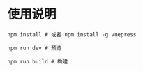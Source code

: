 # 使用说明
```
npm install # 或者 npm install -g vuepress
```

```
npm run dev # 预览
```

```
npm run build # 构建
```
